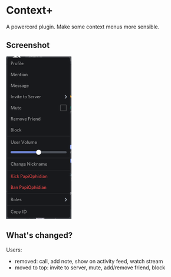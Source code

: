 # Context+

A powercord plugin. Make some context menus more sensible.

## Screenshot

![](screenshot.png)

## What's changed?

Users:

- removed: call, add note, show on activity feed, watch stream
- moved to top: invite to server, mute, add/remove friend, block
